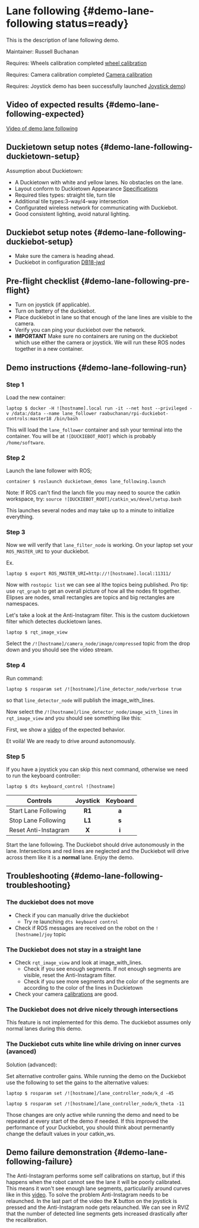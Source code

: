 # Lane following {#demo-lane-following status=ready}

This is the description of lane following demo.

Maintainer: Russell Buchanan

<div class='requirements' markdown="1">

Requires: Wheels calibration completed [wheel calibration](#wheel-calibration)

Requires: Camera calibration completed [Camera calibration](#camera-calib)

Requires: Joystick demo has been successfully launched [Joystick demo](#rc-control))

</div>

## Video of expected results {#demo-lane-following-expected}

[Video of demo lane following](https://drive.google.com/file/d/198iythQkovbQkzY3pPeTXWC8tTCRgDwB/view?usp=sharing)

## Duckietown setup notes {#demo-lane-following-duckietown-setup}

Assumption about Duckietown:

* A Duckietown with white and yellow lanes. No obstacles on the lane.
* Layout conform to Duckietown Appearance [Specifications](+opmanual_duckietown#duckietown-specs)
* Required tiles types: straight tile, turn tile
* Additional tile types:3-way/4-way intersection
* Configurated wireless network for communicating with Duckiebot.
* Good consistent lighting, avoid natural lighting.

## Duckiebot setup notes {#demo-lane-following-duckiebot-setup}

* Make sure the camera is heading ahead.
* Duckiebot in configuration [DB18-jwd](#duckiebot-configurations)


## Pre-flight checklist {#demo-lane-following-pre-flight}

* Turn on joystick (if applicable).
* Turn on battery of the duckiebot.
* Place duckiebot in lane so that enough of the lane lines are visible to the camera.
* Verify you can ping your duckiebot over the network.
* __IMPORTANT__ Make sure no containers are runing on the duckiebot which use either the camera or joystick. We will run these ROS nodes together in a new container.

## Demo instructions {#demo-lane-following-run}

### Step 1

Load the new container:

    laptop $ docker -H ![hostname].local run -it --net host --privileged -v /data:/data --name lane_follower raabuchanan/rpi-duckiebot-controls:master18 /bin/bash

This will load the `lane_follower` container and ssh your terminal into the container. You will be at `![DUCKIEBOT_ROOT]` which is probably `/home/software`.

### Step 2

Launch the lane follower with ROS;

    container $ roslaunch duckietown_demos lane_following.launch

Note: If ROS can't find the lanch file you may need to source the catkin workspace, try: `source ![DUCKIEBOT_ROOT]/catkin_ws/devel/setup.bash`

This launches several nodes and may take up to a minute to initialize everything.

### Step 3

Now we will verify that `lane_filter_node` is working. On your laptop set your `ROS_MASTER_URI` to your duckiebot.

Ex.

    laptop $ export ROS_MASTER_URI=http://![hostname].local:11311/

Now with `rostopic list` we can see al lthe topics being published. Pro tip: use `rqt_graph` to get an overall picture of how all the nodes fit together. Elipses are nodes, small rectangles are topics and big rectangles are namespaces.

Let's take a look at the Anti-Instagram filter. This is the custom duckietown filter which detectes duckietown lanes.

    laptop $ rqt_image_view

Select the `/![hostname]/camera_node/image/compressed` topic from the drop down and you should see the video stream.

### Step 4

Run command:

    laptop $ rosparam set /![hostname]/line_detector_node/verbose true

so that `line_detector_node` will publish the image_with_lines.

Now select the `/![hostname]/line_detector_node/image_with_lines` in `rqt_image_view` and you should see something like this:

First, we show a [video](https://drive.google.com/open?id=1XDTNk8NgIlMEyC7R0vyqVm3TSj7Sowc8) of the expected behavior.

Et voilà! We are ready to drive around autonomously.


### Step 5

If you have a joystick you can skip this next command, otherwise we need to run the keyboard controller:

    laptop $ dts keyboard_control ![hostname]

|        Controls      | Joystick |  Keyboard |
|----------------------|:--------:|:---------:|
| Start Lane Following |  __R1__  |   __a__   |
| Stop Lane Following  |  __L1__  |   __s__   |
| Reset Anti-Instagram |  __X__   |   __i__   |


Start the lane following. The Duckiebot should drive autonomously in the lane. Intersections and red lines are neglected and the Duckiebot will drive across them like it is a __normal__ lane. Enjoy the demo.

## Troubleshooting {#demo-lane-following-troubleshooting}

### The duckiebot does not move

* Check if you can manually drive the duckiebot
  * Try re launching `dts keyboard control`
* Check if ROS messages are received on the robot on the `![hostname]/joy` topic

### The Duckiebot does not stay in a straight lane

* Check `rqt_image_view` and look at image_with_lines.
  * Check if you see enough segments. If not enough segments are visible, reset the Anti-Instagram filter.
  * Check if you see more segments and the color of the segments are according to the color of the lines in Duckietown
* Check your camera [calibrations](#camera-calib) are good.

### The Duckiebot does not drive nicely through intersections

This feature is not implemented for this demo. The duckiebot assumes only normal lanes during this demo.

### The Duckiebot cuts white line while driving on inner curves (avanced)

Solution (advanced):

Set alternative controller gains. While running the demo on the Duckiebot use the following to set the gains to the alternative values:

    laptop $ rosparam set /![hostname]/lane_controller_node/k_d -45

    laptop $ rosparam set /![hostname]/lane_controller_node/k_theta -11

Those changes are only active while running the demo and need to be repeated at every start of the demo if needed. If this improved the performance of your Duckiebot, you should think about permenantly change the default values in your catkin_ws.

## Demo failure demonstration {#demo-lane-following-failure}

The Anti-Instagram performs some self calibrations on startup, but if this happens when the robot cannot see the lane it will be poorly calibrated. This means it won't see enough lane segments, particularily around curves like in this [video](https://drive.google.com/open?id=1Hy6EjQ8QakfZliiSp_j2NV78_VpyPvCq).
To solve the problem Anti-Instagram needs to be relaunched. In the last part of the video the **X** button on the joystick is pressed and the Anti-Instagram node gets relaunched. We can see in RVIZ that the number of detected line segments gets increased drastically after the recalibration.
